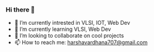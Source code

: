 ### Hi there 👋
- 🔭 I’m currently intrested in VLSI, IOT, Web Dev
- 🌱 I’m currently learning VLSI, Web Dev
- 👯 I’m looking to collaborate on cool projects
- 📫 How to reach me: harshavardhana707@gmail.com
